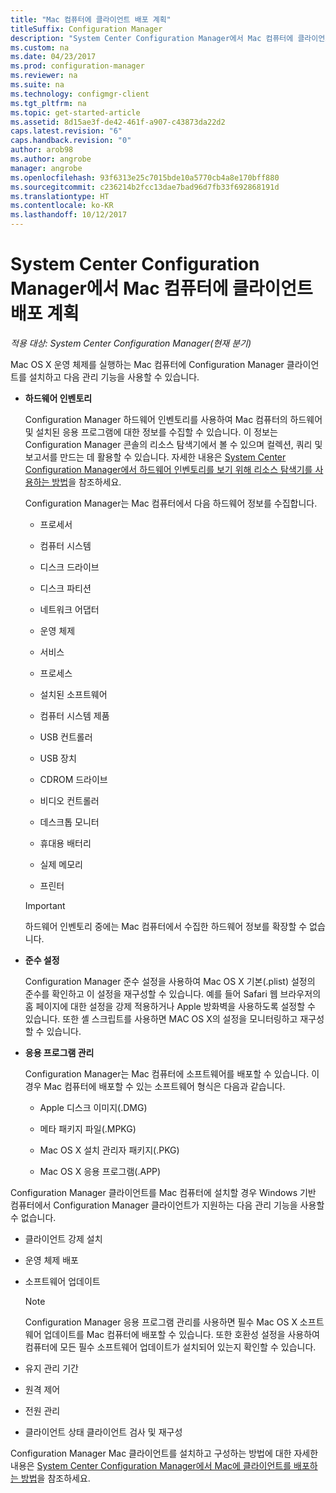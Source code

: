 ```yaml
---
title: "Mac 컴퓨터에 클라이언트 배포 계획"
titleSuffix: Configuration Manager
description: "System Center Configuration Manager에서 Mac 컴퓨터에 클라이언트 배포를 계획합니다."
ms.custom: na
ms.date: 04/23/2017
ms.prod: configuration-manager
ms.reviewer: na
ms.suite: na
ms.technology: configmgr-client
ms.tgt_pltfrm: na
ms.topic: get-started-article
ms.assetid: 8d15ae3f-de42-461f-a907-c43873da22d2
caps.latest.revision: "6"
caps.handback.revision: "0"
author: arob98
ms.author: angrobe
manager: angrobe
ms.openlocfilehash: 93f6313e25c7015bde10a5770cb4a8e170bff880
ms.sourcegitcommit: c236214b2fcc13dae7bad96d7fb33f692868191d
ms.translationtype: HT
ms.contentlocale: ko-KR
ms.lasthandoff: 10/12/2017
---
```

# <a name="planning-for-client-deployment-to-mac-computers-in-system-center-configuration-manager"></a>System Center Configuration Manager에서 Mac 컴퓨터에 클라이언트 배포 계획

*적용 대상: System Center Configuration Manager(현재 분기)*

Mac OS X 운영 체제를 실행하는 Mac 컴퓨터에 Configuration Manager 클라이언트를 설치하고 다음 관리 기능을 사용할 수 있습니다.  

-   **하드웨어 인벤토리**  

     Configuration Manager 하드웨어 인벤토리를 사용하여 Mac 컴퓨터의 하드웨어 및 설치된 응용 프로그램에 대한 정보를 수집할 수 있습니다. 이 정보는 Configuration Manager 콘솔의 리소스 탐색기에서 볼 수 있으며 컬렉션, 쿼리 및 보고서를 만드는 데 활용할 수 있습니다. 자세한 내용은 [System Center Configuration Manager에서 하드웨어 인벤토리를 보기 위해 리소스 탐색기를 사용하는 방법](../../../../core/clients/manage/inventory/use-resource-explorer-to-view-hardware-inventory.md)을 참조하세요.  

     Configuration Manager는 Mac 컴퓨터에서 다음 하드웨어 정보를 수집합니다.  

    -   프로세서  

    -   컴퓨터 시스템  

    -   디스크 드라이브  

    -   디스크 파티션  

    -   네트워크 어댑터  

    -   운영 체제  

    -   서비스  

    -   프로세스  

    -   설치된 소프트웨어  

    -   컴퓨터 시스템 제품  

    -   USB 컨트롤러  

    -   USB 장치  

    -   CDROM 드라이브  

    -   비디오 컨트롤러  

    -   데스크톱 모니터  

    -   휴대용 배터리  

    -   실제 메모리  

    -   프린터  

    > [!IMPORTANT]  
    >  하드웨어 인벤토리 중에는 Mac 컴퓨터에서 수집한 하드웨어 정보를 확장할 수 없습니다.  

-   **준수 설정**  

     Configuration Manager 준수 설정을 사용하여 Mac OS X 기본(.plist) 설정의 준수를 확인하고 이 설정을 재구성할 수 있습니다. 예를 들어 Safari 웹 브라우저의 홈 페이지에 대한 설정을 강제 적용하거나 Apple 방화벽을 사용하도록 설정할 수 있습니다. 또한 셸 스크립트를 사용하면 MAC OS X의 설정을 모니터링하고 재구성할 수 있습니다.  

-   **응용 프로그램 관리**  

     Configuration Manager는 Mac 컴퓨터에 소프트웨어를 배포할 수 있습니다. 이 경우 Mac 컴퓨터에 배포할 수 있는 소프트웨어 형식은 다음과 같습니다.  

    -   Apple 디스크 이미지(.DMG)  

    -   메타 패키지 파일(.MPKG)  

    -   Mac OS X 설치 관리자 패키지(.PKG)  

    -   Mac OS X 응용 프로그램(.APP)  

 Configuration Manager 클라이언트를 Mac 컴퓨터에 설치할 경우 Windows 기반 컴퓨터에서 Configuration Manager 클라이언트가 지원하는 다음 관리 기능을 사용할 수 없습니다.  

-   클라이언트 강제 설치  

-   운영 체제 배포  

-   소프트웨어 업데이트  

    > [!NOTE]  
    >  Configuration Manager 응용 프로그램 관리를 사용하면 필수 Mac OS X 소프트웨어 업데이트를 Mac 컴퓨터에 배포할 수 있습니다. 또한 호환성 설정을 사용하여 컴퓨터에 모든 필수 소프트웨어 업데이트가 설치되어 있는지 확인할 수 있습니다.  

-   유지 관리 기간  

-   원격 제어  

-   전원 관리  

-   클라이언트 상태 클라이언트 검사 및 재구성  

 Configuration Manager Mac 클라이언트를 설치하고 구성하는 방법에 대한 자세한 내용은 [System Center Configuration Manager에서 Mac에 클라이언트를 배포하는 방법](../../../../core/clients/deploy/deploy-clients-to-macs.md)을 참조하세요.
